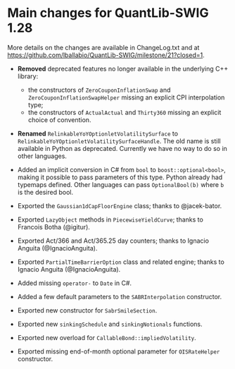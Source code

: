 
Main changes for QuantLib-SWIG 1.28
===================================

More details on the changes are available in ChangeLog.txt and at
<https://github.com/lballabio/QuantLib-SWIG/milestone/21?closed=1>.

- **Removed** deprecated features no longer available in the
  underlying C++ library:
  - the constructors of `ZeroCouponInflationSwap` and
    `ZeroCouponInflationSwapHelper` missing an explicit CPI
    interpolation type;
  - the constructors of `ActualActual` and `Thirty360` missing an
    explicit choice of convention.

- **Renamed** `RelinkableYoYOptionletVolatilitySurface` to
  `RelinkableYoYOptionletVolatilitySurfaceHandle`.  The old name is
  still available in Python as deprecated. Currently we have no way to
  do so in other languages.

- Added an implicit conversion in C# from `bool` to
  `boost::optional<bool>`, making it possible to pass parameters of
  this type.  Python already had typemaps defined.  Other languages
  can pass `OptionalBool(b)` where `b` is the desired bool.

- Exported the `Gaussian1dCapFloorEngine` class; thanks to @jacek-bator.

- Exported `LazyObject` methods in `PiecewiseYieldCurve`; thanks to
  Francois Botha (@igitur).

- Exported Act/366 and Act/365.25 day counters; thanks to Ignacio
  Anguita (@IgnacioAnguita).

- Exported `PartialTimeBarrierOption` class and related engine; thanks
  to Ignacio Anguita (@IgnacioAnguita).

- Added missing `operator-` to `Date` in C#.

- Added a few default parameters to the `SABRInterpolation` constructor.

- Exported new constructor for `SabrSmileSection`.

- Exported new `sinkingSchedule` and `sinkingNotionals` functions.

- Exported new overload for `CallableBond::impliedVolatility`.

- Exported missing end-of-month optional parameter for `OISRateHelper`
  constructor.

